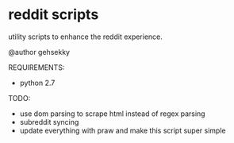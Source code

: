 # reddit scripts

utility scripts to enhance the reddit experience.

@author gehsekky

REQUIREMENTS:
* python 2.7

TODO:
* use dom parsing to scrape html instead of regex parsing
* subreddit syncing
* update everything with praw and make this script super simple
